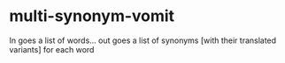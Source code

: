 # multi-synonym-vomit
In goes a list of words... out goes a list of synonyms [with their translated variants] for each word

